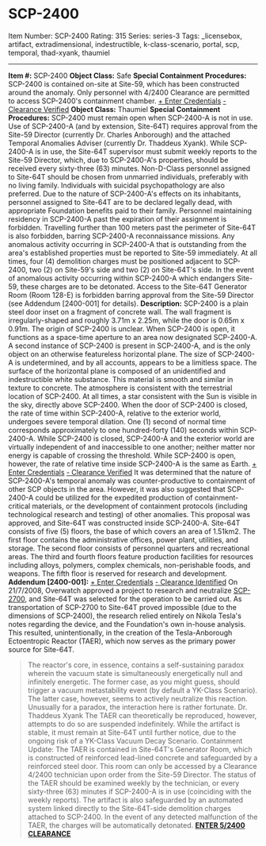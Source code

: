 # SCP-2400
Item Number: SCP-2400
Rating: 315
Series: series-3
Tags: _licensebox, artifact, extradimensional, indestructible, k-class-scenario, portal, scp, temporal, thad-xyank, thaumiel

---

**Item #:** SCP-2400
**Object Class:** Safe
**Special Containment Procedures:** SCP-2400 is contained on-site at Site-59, which has been constructed around the anomaly. Only personnel with 4/2400 Clearance are permitted to access SCP-2400's containment chamber.
[\+ Enter Credentials](javascript:;)
[\- Clearance Verified](javascript:;)
**Object Class:** Thaumiel
**Special Containment Procedures:** SCP-2400 must remain open when SCP-2400-A is not in use. Use of SCP-2400-A (and by extension, Site-64T) requires approval from the Site-59 Director (currently Dr. Charles Anborough) and the attached Temporal Anomalies Adviser (currently Dr. Thaddeus Xyank). While SCP-2400-A is in use, the Site-64T supervisor must submit weekly reports to the Site-59 Director, which, due to SCP-2400-A's properties, should be received every sixty-three (63) minutes. Non-D-Class personnel assigned to Site-64T should be chosen from unmarried individuals, preferably with no living family. Individuals with suicidal psychopathology are also preferred. Due to the nature of SCP-2400-A's effects on its inhabitants, personnel assigned to Site-64T are to be declared legally dead, with appropriate Foundation benefits paid to their family.
Personnel maintaining residency in SCP-2400-A past the expiration of their assignment is forbidden. Travelling further than 100 meters past the perimeter of Site-64T is also forbidden, barring SCP-2400-A reconnaissance missions. Any anomalous activity occurring in SCP-2400-A that is outstanding from the area's established properties must be reported to Site-59 immediately.
At all times, four (4) demolition charges must be positioned adjacent to SCP-2400, two (2) on Site-59's side and two (2) on Site-64T's side. In the event of anomalous activity occurring within SCP-2400-A which endangers Site-59, these charges are to be detonated.
Access to the Site-64T Generator Room (Room 128-E) is forbidden barring approval from the Site-59 Director (see Addendum [2400-001] for details).
**Description:** SCP-2400 is a plain steel door inset on a fragment of concrete wall. The wall fragment is irregularly-shaped and roughly 3.71m x 2.25m, while the door is 0.65m x 0.91m. The origin of SCP-2400 is unclear.
When SCP-2400 is open, it functions as a space-time aperture to an area now designated SCP-2400-A. A second instance of SCP-2400 is present in SCP-2400-A, and is the only object on an otherwise featureless horizontal plane. The size of SCP-2400-A is undetermined, and by all accounts, appears to be a limitless space. The surface of the horizontal plane is composed of an unidentified and indestructible white substance. This material is smooth and similar in texture to concrete. The atmosphere is consistent with the terrestrial location of SCP-2400. At all times, a star consistent with the Sun is visible in the sky, directly above SCP-2400.
When the door of SCP-2400 is closed, the rate of time within SCP-2400-A, relative to the exterior world, undergoes severe temporal dilation. One (1) second of normal time corresponds approximately to one hundred-forty (140) seconds within SCP-2400-A. While SCP-2400 is closed, SCP-2400-A and the exterior world are virtually independent of and inaccessible to one another; neither matter nor energy is capable of crossing the threshold. While SCP-2400 is open, however, the rate of relative time inside SCP-2400-A is the same as Earth.
[\+ Enter Credentials](javascript:;)
[\- Clearance Verified](javascript:;)
It was determined that the nature of SCP-2400-A's temporal anomaly was counter-productive to containment of other SCP objects in the area. However, it was also suggested that SCP-2400-A could be utilized for the expedited production of containment-critical materials, or the development of containment protocols (including technological research and testing) of other anomalies. This proposal was approved, and Site-64T was constructed inside SCP-2400-A.
Site-64T consists of five (5) floors, the base of which covers an area of 1.51km2. The first floor contains the administrative offices, power plant, utilities, and storage. The second floor consists of personnel quarters and recreational areas. The third and fourth floors feature production facilities for resources including alloys, polymers, complex chemicals, non-perishable foods, and weapons. The fifth floor is reserved for research and development.
**Addendum [2400-001]:**
[\+ Enter Credentials](javascript:;)
[\- Clearance Identified](javascript:;)
On 21/7/2008, Overwatch approved a project to research and neutralize [SCP-2700](/scp-2700), and Site-64T was selected for the operation to be carried out. As transportation of SCP-2700 to Site-64T proved impossible (due to the dimensions of SCP-2400), the research relied entirely on Nikola Tesla's notes regarding the device, and the Foundation's own in-house analysis. This resulted, unintentionally, in the creation of the Tesla-Anborough Ectoentropic Reactor (TAER), which now serves as the primary power source for Site-64T.
> The reactor's core, in essence, contains a self-sustaining paradox wherein the vacuum state is simultaneously energetically null and infinitely energetic. The former case, as you might guess, should trigger a vacuum metastability event (by default a YK-Class Scenario). The latter case, however, seems to actively neutralize this reaction. Unusually for a paradox, the interaction here is rather fortunate.
> Dr. Thaddeus Xyank
The TAER can theoretically be reproduced, however, attempts to do so are suspended indefinitely. While the artifact is stable, it must remain at Site-64T until further notice, due to the ongoing risk of a YK-Class Vacuum Decay Scenario.
Containment Update: The TAER is contained in Site-64T's Generator Room, which is constructed of reinforced lead-lined concrete and safeguarded by a reinforced steel door. This room can only be accessed by a Clearance 4/2400 technician upon order from the Site-59 Director. The status of the TAER should be examined weekly by the technician, or every sixty-three (63) minutes if SCP-2400-A is in use (coinciding with the weekly reports). The artifact is also safeguarded by an automated system linked directly to the Site-64T-side demolition charges attached to SCP-2400. In the event of any detected malfunction of the TAER, the charges will be automatically detonated.
**[ENTER 5/2400 CLEARANCE](/audio-transcript-2400-2700-anborough-xyank)**